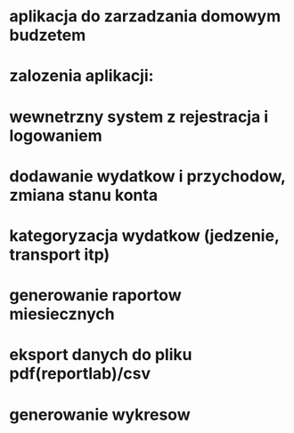 # aplikacja do zarzadzania domowym budzetem
# zalozenia aplikacji:
# wewnetrzny system z rejestracja i logowaniem
# dodawanie wydatkow i przychodow, zmiana stanu konta
# kategoryzacja wydatkow (jedzenie, transport itp)
# generowanie raportow miesiecznych
# eksport danych do pliku pdf(reportlab)/csv
# generowanie wykresow
